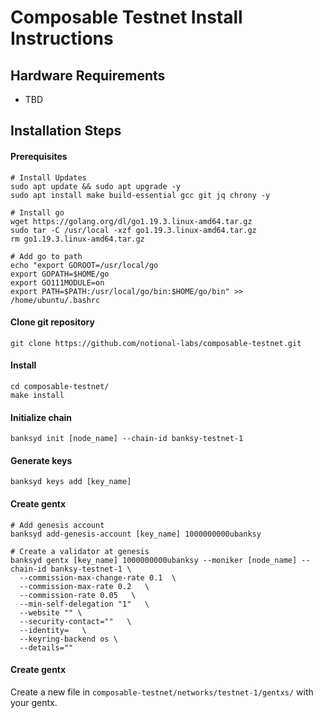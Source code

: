 # Composable Testnet Install Instructions

## Hardware Requirements

* TBD

## Installation Steps


#### Prerequisites

```shell
# Install Updates
sudo apt update && sudo apt upgrade -y
sudo apt install make build-essential gcc git jq chrony -y

# Install go
wget https://golang.org/dl/go1.19.3.linux-amd64.tar.gz
sudo tar -C /usr/local -xzf go1.19.3.linux-amd64.tar.gz
rm go1.19.3.linux-amd64.tar.gz

# Add go to path
echo "export GOROOT=/usr/local/go
export GOPATH=$HOME/go
export GO111MODULE=on
export PATH=$PATH:/usr/local/go/bin:$HOME/go/bin" >> /home/ubuntu/.bashrc
```

#### Clone git repository

```shell
git clone https://github.com/notional-labs/composable-testnet.git
```

#### Install

```shell
cd composable-testnet/
make install
```

#### Initialize chain

```shell
banksyd init [node_name] --chain-id banksy-testnet-1
```

#### Generate keys

```shell
banksyd keys add [key_name]
```

#### Create gentx

```shell
# Add genesis account 
banksyd add-genesis-account [key_name] 1000000000ubanksy

# Create a validator at genesis
banksyd gentx [key_name] 1000000000ubanksy --moniker [node_name] --chain-id banksy-testnet-1 \
  --commission-max-change-rate 0.1  \
  --commission-max-rate 0.2   \
  --commission-rate 0.05   \
  --min-self-delegation "1"   \
  --website "" \
  --security-contact=""   \
  --identity=   \
  --keyring-backend os \
  --details=""
```

#### Create gentx
Create a new file in `composable-testnet/networks/testnet-1/gentxs/` with your gentx.
